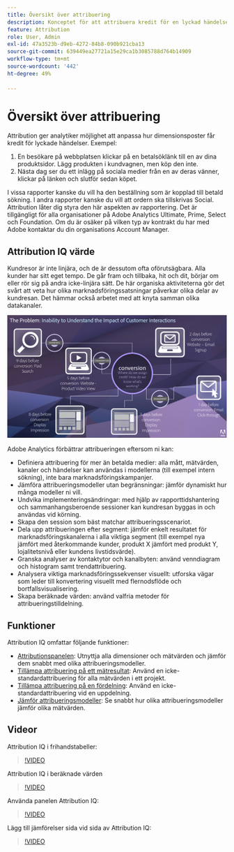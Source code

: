 ```yaml
---
title: Översikt över attribuering
description: Konceptet för att attribuera kredit för en lyckad händelse till flera dimensionsobjekt.
feature: Attribution
role: User, Admin
exl-id: 47a3523b-d9eb-4272-84b8-090b921cba13
source-git-commit: 639449ea27721a15e29ca1b3085788d764b14909
workflow-type: tm+mt
source-wordcount: '442'
ht-degree: 49%

---
```


# Översikt över attribuering

Attribution ger analytiker möjlighet att anpassa hur dimensionsposter får kredit för lyckade händelser. Exempel:

1. En besökare på webbplatsen klickar på en betalsöklänk till en av dina produktsidor. Lägg produkten i kundvagnen, men köp den inte.
2. Nästa dag ser du ett inlägg på sociala medier från en av deras vänner, klickar på länken och slutför sedan köpet.

I vissa rapporter kanske du vill ha den beställning som är kopplad till betald sökning. I andra rapporter kanske du vill att ordern ska tillskrivas Social. Attribution låter dig styra den här aspekten av rapportering. Det är tillgängligt för alla organisationer på Adobe Analytics Ultimate, Prime, Select och Foundation. Om du är osäker på vilken typ av kontrakt du har med Adobe kontaktar du din organisations Account Manager.

## Attribution IQ värde

Kundresor är inte linjära, och de är dessutom ofta oförutsägbara. Alla kunder har sitt eget tempo. De går fram och tillbaka, hit och dit, börjar om eller rör sig på andra icke-linjära sätt. De här organiska aktiviteterna gör det svårt att veta hur olika marknadsföringssatsningar påverkar olika delar av kundresan. Det hämmar också arbetet med att knyta samman olika datakanaler.

![Problemet med Attribution IQ](assets/attribution_iq_problem.png)

Adobe Analytics förbättrar attribueringen eftersom ni kan:

* Definiera attribuering för mer än betalda medier: alla mått, mätvärden, kanaler och händelser kan användas i modellerna (till exempel intern sökning), inte bara marknadsföringskampanjer.
* Jämföra attribueringsmodeller utan begränsningar: jämför dynamiskt hur många modeller ni vill.
* Undvika implementeringsändringar: med hjälp av rapporttidshantering och sammanhangsberoende sessioner kan kundresan byggas in och användas vid körning.
* Skapa den session som bäst matchar attribueringsscenariot.
* Dela upp attribueringen efter segment: jämför enkelt resultatet för marknadsföringskanalerna i alla viktiga segment (till exempel nya jämfört med återkommande kunder, produkt X jämfört med produkt Y, lojalitetsnivå eller kundens livstidsvärde).
* Granska analyser av kontaktytor och kanalbyten: använd venndiagram och histogram samt trendattribuering.
* Analysera viktiga marknadsföringssekvenser visuellt: utforska vägar som leder till konvertering visuellt med flernodsflöde och bortfallsvisualisering.
* Skapa beräknade värden: använd valfria metoder för attribueringstilldelning.

## Funktioner

Attribution IQ omfattar följande funktioner:

* [Attributionspanelen](../c-panels/attribution.md): Utnyttja alla dimensioner och mätvärden och jämför dem snabbt med olika attribueringsmodeller.
* [Tillämpa attribuering på ett mätresultat](../visualizations/freeform-table/column-row-settings/column-settings.md): Använd en icke-standardattribuering för alla mätvärden i ett projekt.
* [Tillämpa attribuering på en fördelning](../components/dimensions/t-breakdown-fa.md): Använd en icke-standardattribuering vid en uppdelning.
* [Jämför attribueringsmodeller](../components/apply-create-metrics.md): Se snabbt hur olika attribueringsmodeller jämför olika mätvärden.

## Videor

Attribution IQ i frihandstabeller:

>[!VIDEO](https://video.tv.adobe.com/v/23136/?quality=12)

Attribution IQ i beräknade värden

>[!VIDEO](https://video.tv.adobe.com/v/23140/?quality=12)

Använda panelen Attribution IQ:

>[!VIDEO](https://video.tv.adobe.com/v/23139/?quality=12)

Lägg till jämförelser sida vid sida av Attribution IQ:

>[!VIDEO](https://video.tv.adobe.com/v/23651/?quality=12)

